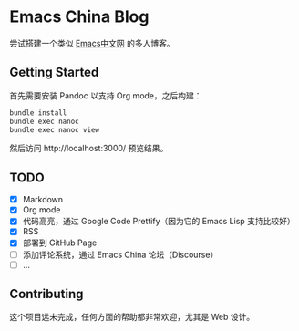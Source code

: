 # Emacs China Blog 

尝试搭建一个类似 [Emacs中文网](http://emacser.com/) 的多人博客。

## Getting Started

首先需要安装 Pandoc 以支持 Org mode，之后构建：

~~~sh
bundle install
bundle exec nanoc
bundle exec nanoc view
~~~

然后访问 http://localhost:3000/ 预览结果。

## TODO

- [x] Markdown
- [x] Org mode
- [x] 代码高亮，通过 Google Code Prettify（因为它的 Emacs Lisp 支持比较好）
- [x] RSS
- [x] 部署到 GitHub Page
- [ ] 添加评论系统，通过 Emacs China 论坛（Discourse）
- [ ] ...

## Contributing

这个项目远未完成，任何方面的帮助都非常欢迎，尤其是 Web 设计。
